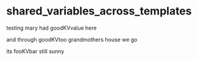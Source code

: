 # shared_variables_across_templates

testing mary had goodKVvalue here 

and through goodKVtoo   grandmothers house we go


its fooKVbar   still sunny


